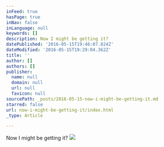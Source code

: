 ```yaml
---
inFeed: true
hasPage: true
inNav: false
inLanguage: null
keywords: []
description: Now I might be getting it?
datePublished: '2016-05-15T19:46:07.824Z'
dateModified: '2016-05-15T19:29:04.362Z'
title: ''
author: []
authors: []
publisher:
  name: null
  domain: null
  url: null
  favicon: null
sourcePath: _posts/2016-05-15-now-i-might-be-getting-it.md
starred: false
url: now-i-might-be-getting-it/index.html
_type: Article

---
```

Now I might be getting it?
![](https://the-grid-user-content.s3-us-west-2.amazonaws.com/e2963e62-0000-433e-87fe-8d0a36c93239.jpg)